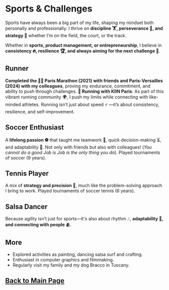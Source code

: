 # Sports & Challenges

Sports have always been a big part of my life, shaping my mindset both personally and professionally. I thrive on **discipline 🏋️, perseverance 💪, and strategy 🧠** whether I’m on the field, the court, or the track.

Whether in **sports, product management, or entrepreneurship**, I believe in **consistency 🔥, resilience 🏆, and always aiming for the next challenge 🚀**.

## Runner
**Completed the 🏃‍♂️ Paris Marathon (2021) with friends and Paris-Versailles (2024) with my colleagues**, proving my endurance, commitment, and ability to push through challenges. **👟 Running with KIIN Paris**: As part of this vibrant running community 🌍, I push my limits while connecting with like-minded athletes. Running isn’t just about speed ⚡ —it’s about consistency, resilience, and self-improvement.

## Soccer Enthusiast
A **lifelong passion ⚽** that taught me teamwork 🤝, quick decision-making ⏳, and adaptability 🔄. Not only with friends but also with colleagues! (*You cannot do a good Job is Job is the only thing you do*). Played tournaments of soccer (9 years).

## Tennis Player
A mix of **strategy and precision 🎾**, much like the problem-solving approach I bring to work. Played tournaments of soccer tennis (6 years).

## Salsa Dancer
Because agility isn’t just for sports—it's also about rhythm 🎶, **adaptability 🌊, and connecting with people 🫂**.

## More

- Explored activities as painting, dancing salsa surf and crafting. 
- Enthusiast in computer graphics and filmmaking. 
- Regularly visit my family and my dog Bracco in Tuscany.

## [Back to Main Page](https://teoka.github.io)
